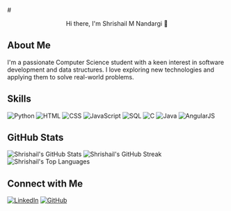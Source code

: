 #<center> Hi there, I'm Shrishail M Nandargi 👋</center>

## About Me
I'm a passionate Computer Science student with a keen interest in software development and data structures. I love exploring new technologies and applying them to solve real-world problems.

## Skills
![Python](https://img.icons8.com/color/48/000000/python.png)
![HTML](https://img.icons8.com/color/48/000000/html-5.png)
![CSS](https://img.icons8.com/color/48/000000/css3.png)
![JavaScript](https://img.icons8.com/color/48/000000/javascript.png)
![SQL](https://img.icons8.com/color/48/000000/sql.png)
![C](https://img.icons8.com/color/48/000000/c-programming.png)
![Java](https://img.icons8.com/color/48/000000/java-coffee-cup-logo.png)
![AngularJS](https://img.icons8.com/color/48/000000/angularjs.png)

<section class="stats">
        <h2>GitHub Stats</h2>
        <img src="https://github-readme-stats.vercel.app/api?username=ShrishailMN&show_icons=true&theme=radical" alt="Shrishail's GitHub Stats">
        <img src="https://github-readme-streak-stats.herokuapp.com/?user=ShrishailMN&theme=radical" alt="Shrishail's GitHub Streak">
        <img src="https://github-readme-stats.vercel.app/api/top-langs/?username=ShrishailMN&layout=compact&theme=radical" alt="Shrishail's Top Languages">
    </section>

## Connect with Me
[![LinkedIn](https://img.shields.io/badge/-LinkedIn-blue?style=flat-square&logo=LinkedIn&logoColor=white)](https://www.linkedin.com/in/shrishail-m-n-4b3997270/)
[![GitHub](https://img.shields.io/badge/-GitHub-black?style=flat-square&logo=GitHub&logoColor=white)](https://github.com/ShrishailMN)
